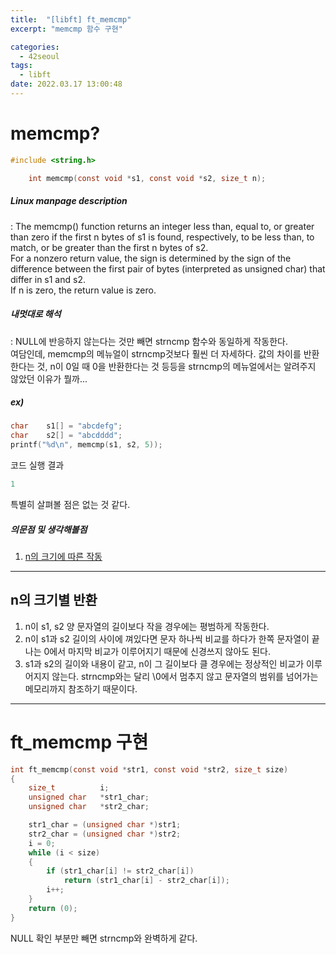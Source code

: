 ```yaml
---
title:  "[libft] ft_memcmp"
excerpt: "memcmp 함수 구현"

categories:
  - 42seoul
tags:
  - libft
date: 2022.03.17 13:00:48
---
```


# memcmp?

```c
#include <string.h>

    int memcmp(const void *s1, const void *s2, size_t n);
```

##### Linux manpage description    
:  The memcmp() function returns an integer less than, equal to, or greater than zero if the first n bytes of s1 is found, respectively, to be less than, to match, or be greater than the first n bytes of s2.    
For a nonzero return value, the sign is determined by the sign of the difference between the first pair of bytes (interpreted as unsigned char) that differ in s1 and s2.    
If n is zero, the return value is zero.    

##### 내멋대로 해석    
: NULL에 반응하지 않는다는 것만 빼면 strncmp 함수와 동일하게 작동한다.    
여담인데, memcmp의 메뉴얼이 strncmp것보다 훨씬 더 자세하다. 값의 차이를 반환한다는 것, n이 0일 때 0을 반환한다는 것 등등을 strncmp의 메뉴얼에서는 알려주지 않았던 이유가 뭘까...    

##### ex)    
```c
char	s1[] = "abcdefg";
char	s2[] = "abcdddd";
printf("%d\n", memcmp(s1, s2, 5));
```
코드 실행 결과
```c
1
```
특별히 살펴볼 점은 없는 것 같다.

##### 의문점 및 생각해볼점    
1. [n의 크기에 따른 작동](#n의-크기별-반환)    

***

## n의 크기별 반환
1. n이 s1, s2 양 문자열의 길이보다 작을 경우에는 평범하게 작동한다.    
2. n이 s1과 s2 길이의 사이에 껴있다면 문자 하나씩 비교를 하다가 한쪽 문자열이 끝나는 0에서 마지막 비교가 이루어지기 때문에 신경쓰지 않아도 된다.
3. s1과 s2의 길이와 내용이 같고, n이 그 길이보다 클 경우에는 정상적인 비교가 이루어지지 않는다. strncmp와는 달리 \0에서 멈추지 않고 문자열의 범위를 넘어가는 메모리까지 참조하기 때문이다.    

***

# ft_memcmp 구현

```c
int	ft_memcmp(const void *str1, const void *str2, size_t size)
{
	size_t			i;
	unsigned char	*str1_char;
	unsigned char	*str2_char;

	str1_char = (unsigned char *)str1;
	str2_char = (unsigned char *)str2;
	i = 0;
	while (i < size)
	{
		if (str1_char[i] != str2_char[i])
			return (str1_char[i] - str2_char[i]);
		i++;
	}
	return (0);
}
```
NULL 확인 부분만 빼면 strncmp와 완벽하게 같다.    

